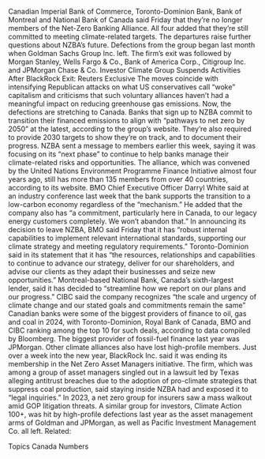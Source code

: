 Canadian Imperial Bank of Commerce, Toronto-Dominion Bank, Bank of Montreal and National Bank of Canada said Friday that they’re no longer members of the Net-Zero Banking Alliance. All four added that they’re still committed to meeting climate-related targets.
The departures raise further questions about NZBA’s future. Defections from the group began last month when Goldman Sachs Group Inc. left. The firm’s exit was followed by Morgan Stanley, Wells Fargo & Co., Bank of America Corp., Citigroup Inc. and JPMorgan Chase & Co.
Investor Climate Group Suspends Activities After BlackRock Exit: Reuters Exclusive
The moves coincide with intensifying Republican attacks on what US conservatives call “woke” capitalism and criticisms that such voluntary alliances haven’t had a meaningful impact on reducing greenhouse gas emissions. Now, the defections are stretching to Canada.
Banks that sign up to NZBA commit to transition their financed emissions to align with “pathways to net zero by 2050” at the latest, according to the group’s website. They’re also required to provide 2030 targets to show they’re on track, and to document their progress.
NZBA sent a message to members earlier this week, saying it was focusing on its “next phase” to continue to help banks manage their climate-related risks and opportunities. The alliance, which was convened by the United Nations Environment Programme Finance Initiative almost four years ago, still has more than 135 members from over 40 countries, according to its website.
BMO Chief Executive Officer Darryl White said at an industry conference last week that the bank supports the transition to a low-carbon economy regardless of the “mechanism.” He added that the company also has “a commitment, particularly here in Canada, to our legacy energy customers completely. We won’t abandon that.”
In announcing its decision to leave NZBA, BMO said Friday that it has “robust internal capabilities to implement relevant international standards, supporting our climate strategy and meeting regulatory requirements.”
Toronto-Dominion said in its statement that it has “the resources, relationships and capabilities to continue to advance our strategy, deliver for our shareholders, and advise our clients as they adapt their businesses and seize new opportunities.”
Montreal-based National Bank, Canada’s sixth-largest lender, said it has decided to “streamline how we report on our plans and our progress.”
CIBC said the company recognizes “the scale and urgency of climate change and our stated goals and commitments remain the same”
Canadian banks were some of the biggest providers of finance to oil, gas and coal in 2024, with Toronto-Dominion, Royal Bank of Canada, BMO and CIBC ranking among the top 10 for such deals, according to data compiled by Bloomberg. The biggest provider of fossil-fuel finance last year was JPMorgan.
Other climate alliances also have lost high-profile members. Just over a week into the new year, BlackRock Inc. said it was ending its membership in the Net Zero Asset Managers initiative. The firm, which was among a group of asset managers singled out in a lawsuit led by Texas alleging antitrust breaches due to the adoption of pro-climate strategies that suppress coal production, said staying inside NZBA had and exposed it to “legal inquiries.”
In 2023, a net zero group for insurers saw a mass walkout amid GOP litigation threats. A similar group for investors, Climate Action 100+, was hit by high-profile defections last year as the asset management arms of Goldman and JPMorgan, as well as Pacific Investment Management Co. all left.
Related:

Topics
Canada
Numbers
